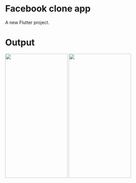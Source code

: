 # Facebook clone app

A new Flutter project.

# Output

<img src="https://user-images.githubusercontent.com/118051884/219849887-3cd7deab-545f-42da-af8d-1ab9901f1f31.png" width="200" height="400" /> 

<img src="https://user-images.githubusercontent.com/118051884/219849897-ed967178-1cb7-4319-b8fd-80fbed80657b.png" width="200" height="400" /> 

